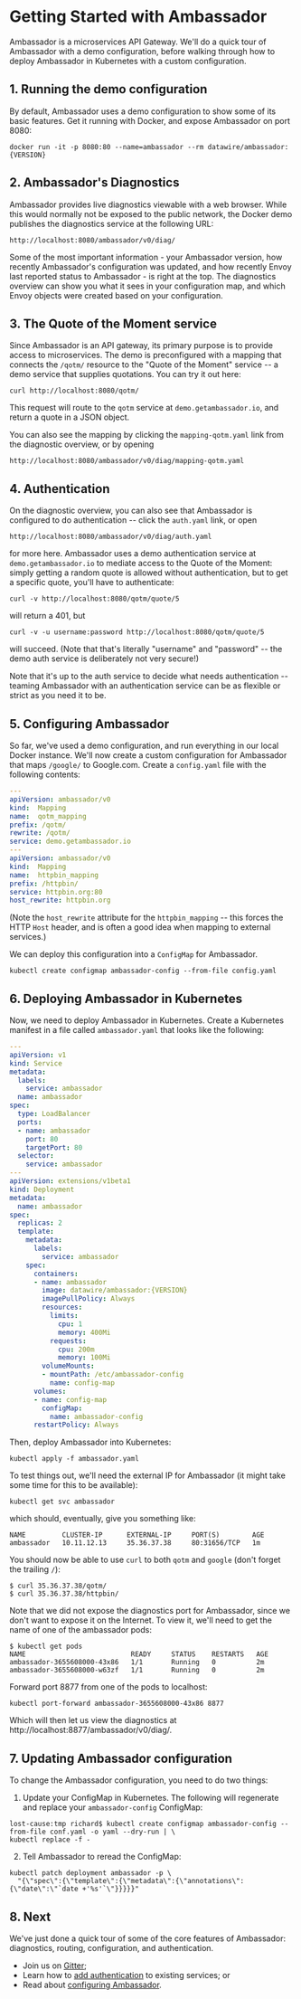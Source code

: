 # Getting Started with Ambassador

Ambassador is a microservices API Gateway. We'll do a quick tour of Ambassador with a demo configuration, before walking through how to deploy Ambassador in Kubernetes with a custom configuration.

## 1. Running the demo configuration

By default, Ambassador uses a demo configuration to show some of its basic features. Get it running with Docker, and expose Ambassador on port 8080:

```shell
docker run -it -p 8080:80 --name=ambassador --rm datawire/ambassador:{VERSION}
```

## 2. Ambassador's Diagnostics

Ambassador provides live diagnostics viewable with a web browser. While this would normally not be exposed to the public network, the Docker demo publishes the diagnostics service at the following URL:

`http://localhost:8080/ambassador/v0/diag/`

Some of the most important information - your Ambassador version, how recently Ambassador's configuration was updated, and how recently Envoy last reported status to Ambassador - is right at the top. The diagnostics overview can show you what it sees in your configuration map, and which Envoy objects were created based on your configuration.

## 3. The Quote of the Moment service

Since Ambassador is an API gateway, its primary purpose is to provide access to microservices. The demo is preconfigured with a mapping that connects the `/qotm/` resource to the "Quote of the Moment" service -- a demo service that supplies quotations. You can try it out here:

```shell
curl http://localhost:8080/qotm/
```

This request will route to the `qotm` service at `demo.getambassador.io`, and return a quote in a JSON object.

You can also see the mapping by clicking the `mapping-qotm.yaml` link from the diagnostic overview, or by opening

`http://localhost:8080/ambassador/v0/diag/mapping-qotm.yaml`

## 4. Authentication

On the diagnostic overview, you can also see that Ambassador is configured to do authentication -- click the `auth.yaml` link, or open

`http://localhost:8080/ambassador/v0/diag/auth.yaml`

for more here. Ambassador uses a demo authentication service at `demo.getambassador.io` to mediate access to the Quote of the Moment: simply getting a random quote is allowed without authentication, but to get a specific quote, you'll have to authenticate:

```shell
curl -v http://localhost:8080/qotm/quote/5
```

will return a 401, but

```shell
curl -v -u username:password http://localhost:8080/qotm/quote/5
```

will succeed. (Note that that's literally "username" and "password" -- the demo auth service is deliberately not very secure!)

Note that it's up to the auth service to decide what needs authentication -- teaming Ambassador with an authentication service can be as flexible or strict as you need it to be.

## 5. Configuring Ambassador

So far, we've used a demo configuration, and run everything in our local Docker instance. We'll now create a custom configuration for Ambassador that maps `/google/` to Google.com. Create a `config.yaml` file with the following contents:

```yaml
---
apiVersion: ambassador/v0
kind:  Mapping
name:  qotm_mapping
prefix: /qotm/
rewrite: /qotm/
service: demo.getambassador.io
---
apiVersion: ambassador/v0
kind:  Mapping
name:  httpbin_mapping
prefix: /httpbin/
service: httpbin.org:80
host_rewrite: httpbin.org
```

(Note the `host_rewrite` attribute for the `httpbin_mapping` -- this forces the HTTP `Host` header, and is often a good idea when mapping to external services.)

We can deploy this configuration into a `ConfigMap` for Ambassador.

```shell
kubectl create configmap ambassador-config --from-file config.yaml
```

## 6. Deploying Ambassador in Kubernetes

Now, we need to deploy Ambassador in Kubernetes. Create a Kubernetes manifest in a file called `ambassador.yaml` that looks like the following:

```yaml
---
apiVersion: v1
kind: Service
metadata:
  labels:
    service: ambassador
  name: ambassador
spec:
  type: LoadBalancer
  ports:
  - name: ambassador
    port: 80
    targetPort: 80
  selector:
    service: ambassador
---
apiVersion: extensions/v1beta1
kind: Deployment
metadata:
  name: ambassador
spec:
  replicas: 2
  template:
    metadata:
      labels:
        service: ambassador
    spec:
      containers:
      - name: ambassador
        image: datawire/ambassador:{VERSION}
        imagePullPolicy: Always
        resources:
          limits:
            cpu: 1
            memory: 400Mi
          requests:
            cpu: 200m
            memory: 100Mi
        volumeMounts:
        - mountPath: /etc/ambassador-config
          name: config-map
      volumes:
      - name: config-map
        configMap:
          name: ambassador-config
      restartPolicy: Always
```

Then, deploy Ambassador into Kubernetes:

```
kubectl apply -f ambassador.yaml
```

To test things out, we'll need the external IP for Ambassador (it might take some time for this to be available):

```shell
kubectl get svc ambassador
```

which should, eventually, give you something like:

```
NAME         CLUSTER-IP      EXTERNAL-IP     PORT(S)        AGE
ambassador   10.11.12.13     35.36.37.38     80:31656/TCP   1m
```

You should now be able to use `curl` to both `qotm` and `google` (don't forget the trailing `/`):

```shell
$ curl 35.36.37.38/qotm/
$ curl 35.36.37.38/httpbin/
```

Note that we did not expose the diagnostics port for Ambassador, since we don't want to expose it on the Internet. To view it, we'll need to get the name of one of the ambassador pods:

```
$ kubectl get pods
NAME                          READY     STATUS    RESTARTS   AGE
ambassador-3655608000-43x86   1/1       Running   0          2m
ambassador-3655608000-w63zf   1/1       Running   0          2m
```

Forward port 8877 from one of the pods to localhost:

```
kubectl port-forward ambassador-3655608000-43x86 8877
```

Which will then let us view the diagnostics at http://localhost:8877/ambassador/v0/diag/.

## 7. Updating Ambassador configuration

To change the Ambassador configuration, you need to do two things:

1. Update your ConfigMap in Kubernetes. The following will regenerate and replace your `ambassador-config` ConfigMap:

```
lost-cause:tmp richard$ kubectl create configmap ambassador-config --from-file conf.yaml -o yaml --dry-run | \
kubectl replace -f -
```

2. Tell Ambassador to reread the ConfigMap:

```
kubectl patch deployment ambassador -p \
  "{\"spec\":{\"template\":{\"metadata\":{\"annotations\":{\"date\":\"`date +'%s'`\"}}}}}"
```

## 8. Next

We've just done a quick tour of some of the core features of Ambassador: diagnostics, routing, configuration, and authentication.

- Join us on [Gitter](https://gitter.im/datawire/ambassador);
- Learn how to [add authentication](auth-tutorial.md) to existing services; or
- Read about [configuring Ambassador](/reference/configuration.md).
